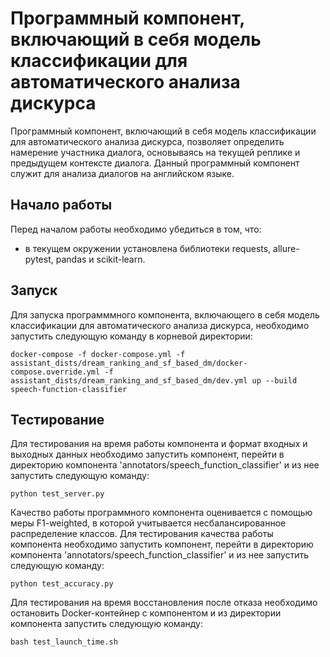 # Программный компонент, включающий в себя модель классификации для автоматического анализа дискурса

Программный компонент, включающий в себя модель классификации для автоматического анализа дискурса, позволяет определить намерение участника диалога, основываясь на текущей реплике и предыдущем контексте диалога. Данный программный компонент служит для анализа диалогов на английском языке.

## Начало работы
Перед началом работы необходимо убедиться в том, что:
- в текущем окружении установлена библиотеки requests, allure-pytest, pandas и scikit-learn.

## Запуск
Для запуска программмного компонента, включающего в себя модель классификации для автоматического анализа дискурса, необходимо запустить следующую команду в корневой директории:
```
docker-compose -f docker-compose.yml -f assistant_dists/dream_ranking_and_sf_based_dm/docker-compose.override.yml -f assistant_dists/dream_ranking_and_sf_based_dm/dev.yml up --build  speech-function-classifier
```

## Тестирование
Для тестирования на время работы компонента и формат входных и выходных данных необходимо запустить компонент, перейти в директорию компонента 'annotators/speech_function_classifier' и из нее запустить следующую команду:
```
python test_server.py
```

Качество работы программного компонента оценивается с помощью меры F1-weighted, в которой учитывается несбалансированное распределение классов. Для тестирования качества работы компонента необходимо запустить компонент, перейти в директорию компонента 'annotators/speech_function_classifier' и из нее запустить следующую команду:
```
python test_accuracy.py
```

Для тестирования на время восстановления после отказа необходимо остановить Docker-контейнер с компонентом и из директории компонента запустить следующую команду:
```
bash test_launch_time.sh